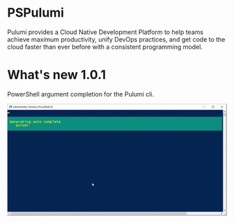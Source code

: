 # PSPulumi

Pulumi provides a Cloud Native Development Platform to help teams achieve maximum productivity, unify DevOps practices, and get code to the cloud faster than ever before with a consistent programming model.

# What's new 1.0.1

PowerShell argument completion for the Pulumi cli.

![](./images/PulumiArgumentCompletion.gif)